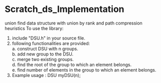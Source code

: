 # Scratch_ds_Implementation
union find data structure with union by rank and path compression heuristics
To use the library:
  1. include "DSU.h" in your source file.
  2. following functionalities are provided:<br>
      a. construct DSU with n groups. <br>
      b. add new group to the DSU.<br>
      c. merge two existing groups.<br>
      d. find the root of the group to which an element belongs.<br>
      e. find number of elements in the group to which an element belongs.
  3. Example usage : DSU myDSU(n);    
